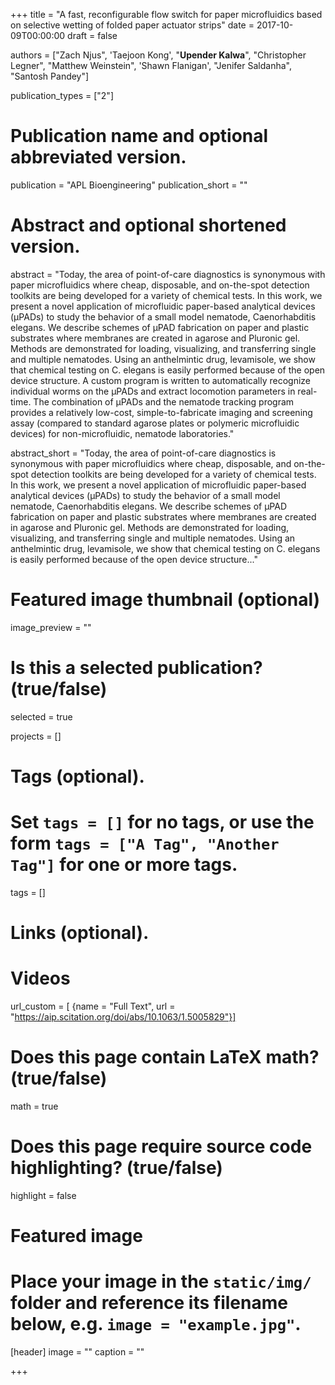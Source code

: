 +++
title = "A fast, reconfigurable flow switch for paper microfluidics based on selective wetting of folded paper actuator strips"
date = 2017-10-09T00:00:00
draft = false

authors = ["Zach Njus", 'Taejoon Kong', "<b>Upender Kalwa</b>", "Christopher Legner", "Matthew Weinstein", 'Shawn Flanigan', "Jenifer Saldanha", "Santosh Pandey"]

publication_types = ["2"]

# Publication name and optional abbreviated version.
publication = "APL Bioengineering"
publication_short = ""

# Abstract and optional shortened version.
abstract = "Today, the area of point-of-care diagnostics is synonymous with paper microfluidics where cheap, disposable, and on-the-spot detection toolkits are being developed for a variety of chemical tests. In this work, we present a novel application of microfluidic paper-based analytical devices (μPADs) to study the behavior of a small model nematode, Caenorhabditis elegans. We describe schemes of μPAD fabrication on paper and plastic substrates where membranes are created in agarose and Pluronic gel. Methods are demonstrated for loading, visualizing, and transferring single and multiple nematodes. Using an anthelmintic drug, levamisole, we show that chemical testing on C. elegans is easily performed because of the open device structure. A custom program is written to automatically recognize individual worms on the μPADs and extract locomotion parameters in real-time. The combination of μPADs and the nematode tracking program provides a relatively low-cost, simple-to-fabricate imaging and screening assay (compared to standard agarose plates or polymeric microfluidic devices) for non-microfluidic, nematode laboratories."

abstract_short = "Today, the area of point-of-care diagnostics is synonymous with paper microfluidics where cheap, disposable, and on-the-spot detection toolkits are being developed for a variety of chemical tests. In this work, we present a novel application of microfluidic paper-based analytical devices (μPADs) to study the behavior of a small model nematode, Caenorhabditis elegans. We describe schemes of μPAD fabrication on paper and plastic substrates where membranes are created in agarose and Pluronic gel. Methods are demonstrated for loading, visualizing, and transferring single and multiple nematodes. Using an anthelmintic drug, levamisole, we show that chemical testing on C. elegans is easily performed because of the open device structure..."

# Featured image thumbnail (optional)
image_preview = ""

# Is this a selected publication? (true/false)
selected = true

projects = []

# Tags (optional).
#   Set `tags = []` for no tags, or use the form `tags = ["A Tag", "Another Tag"]` for one or more tags.
tags = []

# Links (optional).

# Videos
url_custom = [
    {name = "Full Text", url = "https://aip.scitation.org/doi/abs/10.1063/1.5005829"}]


# Does this page contain LaTeX math? (true/false)
math = true

# Does this page require source code highlighting? (true/false)
highlight = false

# Featured image
# Place your image in the `static/img/` folder and reference its filename below, e.g. `image = "example.jpg"`.
[header]
image = ""
caption = ""

+++
